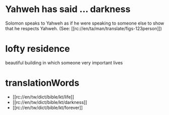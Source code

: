 # Yahweh has said ... darkness

Solomon speaks to Yahweh as if he were speaking to someone else to show that he respects Yahweh. (See: [[rc://en/ta/man/translate/figs-123person]])

# lofty residence

beautiful building in which someone very important lives

# translationWords

* [[rc://en/tw/dict/bible/kt/life]]
* [[rc://en/tw/dict/bible/kt/darkness]]
* [[rc://en/tw/dict/bible/kt/forever]]